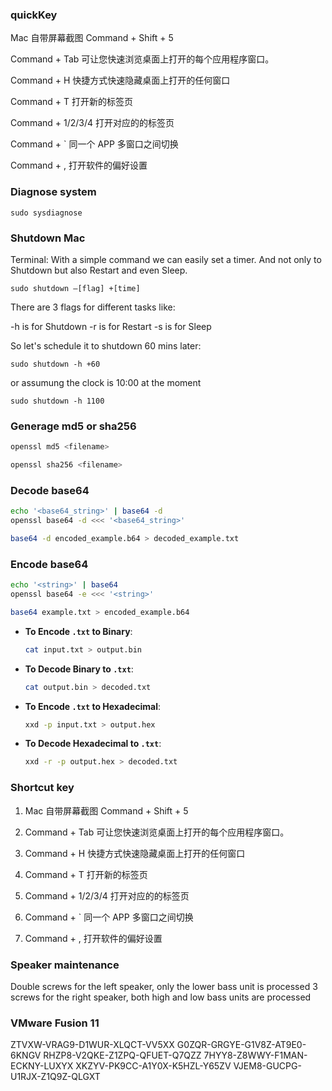 ### quickKey

Mac 自带屏幕截图 Command + Shift + 5

Command + Tab 可让您快速浏览桌面上打开的每个应用程序窗口。

Command + H 快捷方式快速隐藏桌面上打开的任何窗口

Command + T 打开新的标签页

Command + 1/2/3/4 打开对应的的标签页

Command + ` 同一个 APP 多窗口之间切换 

Command + , 打开软件的偏好设置



### Diagnose system

``` shell
sudo sysdiagnose
```


### Shutdown Mac

Terminal: With a simple command we can easily set a timer. And not only to Shutdown but also Restart and even Sleep.
``` shell
sudo shutdown –[flag] +[time]
```
There are 3 flags for different tasks like:

-h is for Shutdown
-r is for Restart
-s is for Sleep

So let's schedule it to shutdown 60 mins later:
``` shell
sudo shutdown -h +60
```

or assumung the clock is 10:00 at the moment
``` shell
sudo shutdown -h 1100
```




### Generage md5 or sha256

``` bash
openssl md5 <filename>
```

``` bash
openssl sha256 <filename>
```

### Decode base64
``` bash
echo '<base64_string>' | base64 -d
openssl base64 -d <<< '<base64_string>'

base64 -d encoded_example.b64 > decoded_example.txt
```

### Encode base64
``` bash
echo '<string>' | base64 
openssl base64 -e <<< '<string>'

base64 example.txt > encoded_example.b64
```


- **To Encode `.txt` to Binary**:
  ```bash
  cat input.txt > output.bin
  ```

- **To Decode Binary to `.txt`**:
  ```bash
  cat output.bin > decoded.txt
  ```

- **To Encode `.txt` to Hexadecimal**:
  ```bash
  xxd -p input.txt > output.hex
  ```

- **To Decode Hexadecimal to `.txt`**:
  ```bash
  xxd -r -p output.hex > decoded.txt
  ```


### Shortcut key

1. Mac 自带屏幕截图 Command + Shift + 5

2. Command + Tab 可让您快速浏览桌面上打开的每个应用程序窗口。

3. Command + H 快捷方式快速隐藏桌面上打开的任何窗口

4. Command + T 打开新的标签页

5. Command + 1/2/3/4 打开对应的的标签页

6. Command + ` 同一个 APP 多窗口之间切换 

7. Command + , 打开软件的偏好设置


### Speaker maintenance

Double screws for the left speaker, only the lower bass unit is processed
3 screws for the right speaker, both high and low bass units are processed

### VMware Fusion 11
ZTVXW-VRAG9-D1WUR-XLQCT-VV5XX
G0ZQR-GRGYE-G1V8Z-AT9E0-6KNGV
RHZP8-V2QKE-Z1ZPQ-QFUET-Q7QZZ
7HYY8-Z8WWY-F1MAN-ECKNY-LUXYX
XKZYV-PK9CC-A1Y0X-K5HZL-Y65ZV
VJEM8-GUCPG-U1RJX-Z1Q9Z-QLGXT


